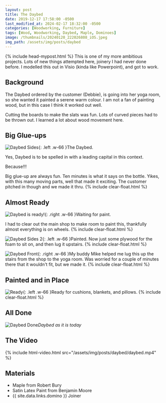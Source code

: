 ```yaml
---
layout: post
title: The Daybed
date: 2019-12-17 17:58:00 -0500
last_modified_at: 2024-02-17 18:32:00 -0500
categories: [Woodworking, Furniture]
tags: [Wood, Woodworking, Daybed, Maple, Dominoes]
image: /thumbnails/20240120_222026808_iOS.jpeg
img_path: /assets/img/posts/daybed
---
```

{% include head-mypost.html %}
This is one of my more ambitious projects. Lots of new things attempted here, joinery I had never done before.  I modelled this out in Visio (kinda like Powerpoint), and got to work.

## Background

The Daybed ordered by the customer (Debbie), is going into her yoga room, so she wanted it painted a serene warm colour.  I am not a fan of painting wood, but in this case I think it worked out well.

Cutting the boards to make the slats was fun.  Lots of curved pieces had to be thrown out.  I learned a lot about wood movement here.

## Big Glue-ups

![Daybed Sides][Daybed Sides]{: .left .w-66 }The Daybed.  

Yes, Daybed is to be spelled in with a leading capital in this context.  

Because!!!

Big glue-up are always fun.  Ten minutes is what it says on the bottle.  Yikes, with this many moving parts, well that made it exciting.  The customer pitched in though and we made it thru.
{% include clear-float.html %}

## Almost Ready

![Daybed is ready!][Daybed Ready]{: .right .w-66  }Waiting for paint.

I had to clear out the main shop to make room to paint this, thankfully almost everything is on wheels.
{% include clear-float.html %}

![Daybed Sides 2][Daybed Sides 2]{: .left .w-66 }Painted.  Now just some plywood for the foam to sit on, and then lug it upstairs.
{% include clear-float.html %}

![Daybed Front][Daybed Front]{: .right .w-66 }My buddy Mike helped me lug this up the stairs from the shop to the yoga room.  Was worried for a couple of minutes there that it wouldn't fit, but we made it.
{% include clear-float.html %}

## Painted and in Place

![Ready][Daybed Uncovered]{: .left .w-66 }Ready for cushions, blankets, and pillows.
{% include clear-float.html %}

## All Done

![Daybed Done][Daybed Done]_Daybed as it is today_

## The Video

{% include html-video.html src="/assets/img/posts/daybed/daybed.mp4" %}

## Materials

- Maple from Robert Bury
- Satin Latex Paint from Benjamin Moore
- {{ site.data.links.domino }} Joiner

[Daybed Sides]: 20191006_210910.jpeg
[Daybed Uncovered]: 20191225_174206.jpeg
[Daybed Ready]: 20191101_212037.jpeg
[Daybed Front]: 20191217_214541.jpeg
[Daybed Sides 2]: 20191217_214555.jpeg
[Daybed Done]: 20240120_222026808_iOS.jpeg
